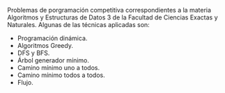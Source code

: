 Problemas de porgramación competitiva correspondientes a la materia Algoritmos y Estructuras de Datos 3 de la Facultad de Ciencias Exactas y Naturales. Algunas de las técnicas aplicadas son:
- Programación dinámica.
- Algoritmos Greedy.
- DFS y BFS.
- Árbol generador mínimo.
- Camino mínimo uno a todos.
- Camino mínimo todos a todos.
- Flujo.
